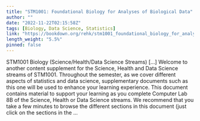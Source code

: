 ```yaml
---
title: "STM1001: Foundational Biology for Analyses of Biological Data"
author: ""
date: "2022-11-22T02:15:58Z"
tags: [Biology, Data Science, Statistics]
link: "https://bookdown.org/rehk/stm1001_foundational_biology_for_analyses_of_biological_data/"
length_weight: "5.5%"
pinned: false
---
```


STM1001 Biology (Science/Health/Data Science Streams) [...] Welcome to another content supplement for the Science, Health and Data Science streams of STM1001. Throughout the semester, as we cover different aspects of statistics and data science, supplementary documents such as this one will be used to enhance your learning experience. This document contains material to support your learning as you complete Computer Lab 8B of the Science, Health or Data Science streams. We recommend that you take a few minutes to browse the different sections in this document (just click on the sections in the  ...
